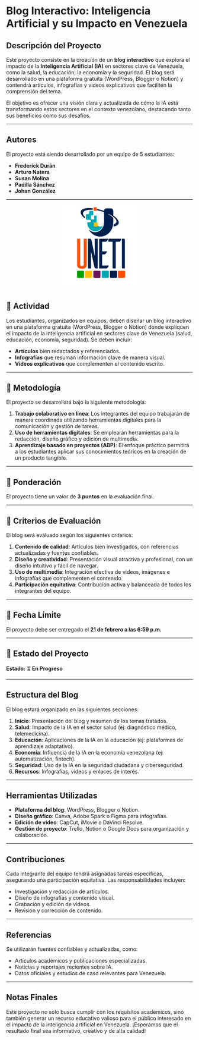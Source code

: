# Blog Interactivo: Inteligencia Artificial y su Impacto en Venezuela

## Descripción del Proyecto
Este proyecto consiste en la creación de un **blog interactivo** que explora el impacto de la **Inteligencia Artificial (IA)** en sectores clave de Venezuela, como la salud, la educación, la economía y la seguridad. El blog será desarrollado en una plataforma gratuita (WordPress, Blogger o Notion) y contendrá artículos, infografías y videos explicativos que faciliten la comprensión del tema.

El objetivo es ofrecer una visión clara y actualizada de cómo la IA está transformando estos sectores en el contexto venezolano, destacando tanto sus beneficios como sus desafíos.

---

## Autores
El proyecto está siendo desarrollado por un equipo de 5 estudiantes:
- **Frederick Durán**
- **Arturo Natera**
- **Susan Molina**
- **Padilla Sánchez**
- **Johan González** 

---

<p align="center">
  <img src="assets/img/UNETI.png" alt="UNETI Logo">
</p>



## 📌 Actividad
Los estudiantes, organizados en equipos, deben diseñar un blog interactivo en una plataforma gratuita (WordPress, Blogger o Notion) donde expliquen el impacto de la inteligencia artificial en sectores clave de Venezuela (salud, educación, economía, seguridad). Se deben incluir:
- **Artículos** bien redactados y referenciados.
- **Infografías** que resuman información clave de manera visual.
- **Videos explicativos** que complementen el contenido escrito.

---

## 📌 Metodología
El proyecto se desarrollará bajo la siguiente metodología:
1. **Trabajo colaborativo en línea**: Los integrantes del equipo trabajarán de manera coordinada utilizando herramientas digitales para la comunicación y gestión de tareas.
2. **Uso de herramientas digitales**: Se emplearán herramientas para la redacción, diseño gráfico y edición de multimedia.
3. **Aprendizaje basado en proyectos (ABP)**: El enfoque práctico permitirá a los estudiantes aplicar sus conocimientos teóricos en la creación de un producto tangible.

---

## 📌 Ponderación
El proyecto tiene un valor de **3 puntos** en la evaluación final.

---

## 📌 Criterios de Evaluación
El blog será evaluado según los siguientes criterios:
1. **Contenido de calidad**: Artículos bien investigados, con referencias actualizadas y fuentes confiables.
2. **Diseño y creatividad**: Presentación visual atractiva y profesional, con un diseño intuitivo y fácil de navegar.
3. **Uso de multimedia**: Integración efectiva de videos, imágenes e infografías que complementen el contenido.
4. **Participación equitativa**: Contribución activa y balanceada de todos los integrantes del equipo.

---

## 📅 Fecha Límite
El proyecto debe ser entregado el **21 de febrero a las 6:59 p.m.**

---

## 🚦 Estado del Proyecto
**Estado:** ⏳ **En Progreso**

---

## Estructura del Blog
El blog estará organizado en las siguientes secciones:
1. **Inicio**: Presentación del blog y resumen de los temas tratados.
2. **Salud**: Impacto de la IA en el sector salud (ej: diagnóstico médico, telemedicina).
3. **Educación**: Aplicaciones de la IA en la educación (ej: plataformas de aprendizaje adaptativo).
4. **Economía**: Influencia de la IA en la economía venezolana (ej: automatización, fintech).
5. **Seguridad**: Uso de la IA en la seguridad ciudadana y ciberseguridad.
6. **Recursos**: Infografías, videos y enlaces de interés.

---

## Herramientas Utilizadas
- **Plataforma del blog**: WordPress, Blogger o Notion.
- **Diseño gráfico**: Canva, Adobe Spark o Figma para infografías.
- **Edición de video**: CapCut, iMovie o DaVinci Resolve.
- **Gestión de proyecto**: Trello, Notion o Google Docs para organización y colaboración.

---

## Contribuciones
Cada integrante del equipo tendrá asignadas tareas específicas, asegurando una participación equitativa. Las responsabilidades incluyen:
- Investigación y redacción de artículos.
- Diseño de infografías y contenido visual.
- Grabación y edición de videos.
- Revisión y corrección de contenido.

---

## Referencias
Se utilizarán fuentes confiables y actualizadas, como:
- Artículos académicos y publicaciones especializadas.
- Noticias y reportajes recientes sobre IA.
- Datos oficiales y estudios de caso relevantes para Venezuela.

---

## Notas Finales
Este proyecto no solo busca cumplir con los requisitos académicos, sino también generar un recurso educativo valioso para el público interesado en el impacto de la inteligencia artificial en Venezuela. ¡Esperamos que el resultado final sea informativo, creativo y de alta calidad!